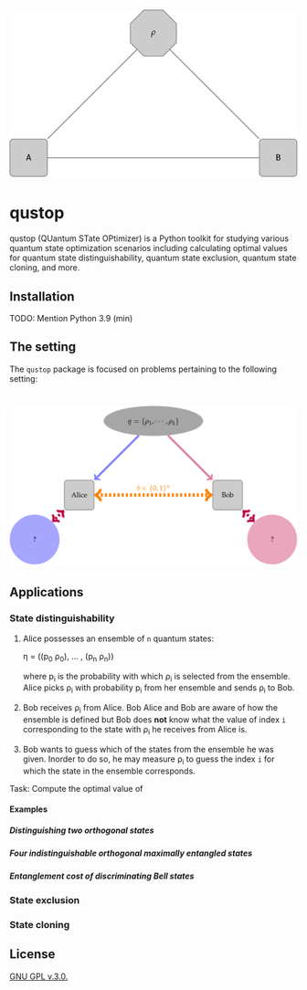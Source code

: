 # ![logo](./docs/figures/logo.svg "logo") 

# qustop

qustop (QUantum STate OPtimizer) is a Python toolkit for studying various
quantum state optimization scenarios including calculating optimal values for
quantum state distinguishability, quantum state exclusion, quantum state
cloning, and more.

## Installation

TODO: Mention Python 3.9 (min)

## The setting

The `qustop` package is focused on problems pertaining to the following setting:

# ![setting](./docs/figures/quantum_state_distinguish.svg "setting") 

## Applications

### State distinguishability

1. Alice possesses an ensemble of `n` quantum states:

    &eta; = ((p<sub>0</sub> &rho;<sub>0</sub>), ... , (p<sub>n</sub> &rho;<sub>n</sub>))

    where p<sub>i</sub> is the probability with which &rho;<sub>i</sub> is selected from the
    ensemble. Alice picks &rho;<sub>i</sub> with probability p<sub>i</sub> from her ensemble
    and sends &rho;<sub>i</sub> to Bob.

2. Bob receives &rho;<sub>i</sub> from Alice. Bob Alice and Bob are aware of how the ensemble is
   defined but Bob does **not** know what the value of index `i` corresponding to the state with
   &rho;<sub>i</sub> he receives from Alice is.

3. Bob wants to guess which of the states from the ensemble he was given. Inorder to do so, he
   may measure &rho;<sub>i</sub> to guess the index `i` for which the state in the ensemble
   corresponds.
   
Task: Compute the optimal value of

#### Examples

##### Distinguishing two orthogonal states

##### Four indistinguishable orthogonal maximally entangled states

##### Entanglement cost of discriminating Bell states

### State exclusion

### State cloning

## License

[GNU GPL v.3.0.](https://github.com/vprusso/qustop/blob/master/LICENSE)
